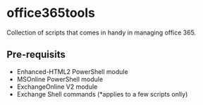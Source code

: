 # office365tools

Collection of scripts that comes in handy in managing office 365.

## Pre-requisits

* Enhanced-HTML2 PowerShell module
* MSOnline PowerShell module
* ExchangeOnline V2 module
* Exchange Shell commands (*applies to a few scripts onlly)
